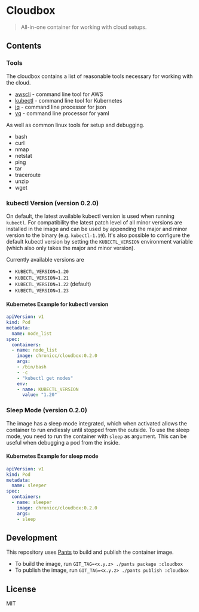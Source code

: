 # Cloudbox

> All-in-one container for working with cloud setups.

## Contents

### Tools

The cloudbox contains a list of reasonable tools necessary for working with the cloud.

* [awscli](https://aws.amazon.com/cli/) - command line tool for AWS
* [kubectl](https://kubernetes.io/docs/reference/kubectl/overview/) - command line tool for Kubernetes
* [jq](https://stedolan.github.io/jq/) - command line processor for json
* [yq](https://github.com/mikefarah/yq) - command line processor for yaml

As well as common linux tools for setup and debugging.

* bash
* curl
* nmap
* netstat
* ping
* tar
* traceroute
* unzip
* wget

### kubectl Version (version 0.2.0)

On default, the latest available kubectl version is used when running `kubectl`. For compatibility the latest patch level of all minor versions are installed in the image and can be used by appending the major and minor version to the binary (e.g. `kubectl-1.19`). It's also possible to configure the default kubectl version by setting the `KUBECTL_VERSION` environment variable (which also only takes the major and minor version).

Currently available versions are

* `KUBECTL_VERSION=1.20`
* `KUBECTL_VERSION=1.21`
* `KUBECTL_VERSION=1.22` (default)
* `KUBECTL_VERSION=1.23`

#### Kubernetes Example for kubectl version

```yaml
apiVersion: v1
kind: Pod
metadata:
  name: node_list
spec:
  containers:
  - name: node_list
    image: chronicc/cloudbox:0.2.0
    args:
    - /bin/bash
    - -c
    - "kubectl get nodes"
    env:
    - name: KUBECTL_VERSION
      value: "1.20"
```

### Sleep Mode (version 0.2.0)

The image has a sleep mode integrated, which when activated allows the container to run endlessly until stopped from the outside. To use the sleep mode, you need to run the container with `sleep` as argument. This can be useful when debugging a pod from the inside.

#### Kubernetes Example for sleep mode

```yaml
apiVersion: v1
kind: Pod
metadata:
  name: sleeper
spec:
  containers:
  - name: sleeper
    image: chronicc/cloudbox:0.2.0
    args:
    - sleep
```

## Development

This repository uses [Pants](https://www.pantsbuild.org/) to build and publish the container image.

* To build the image, run `GIT_TAG=<x.y.z> ./pants package :cloudbox`
* To publish the image, run `GIT_TAG=<x.y.z> ./pants publish :cloudbox`

## License

MIT
